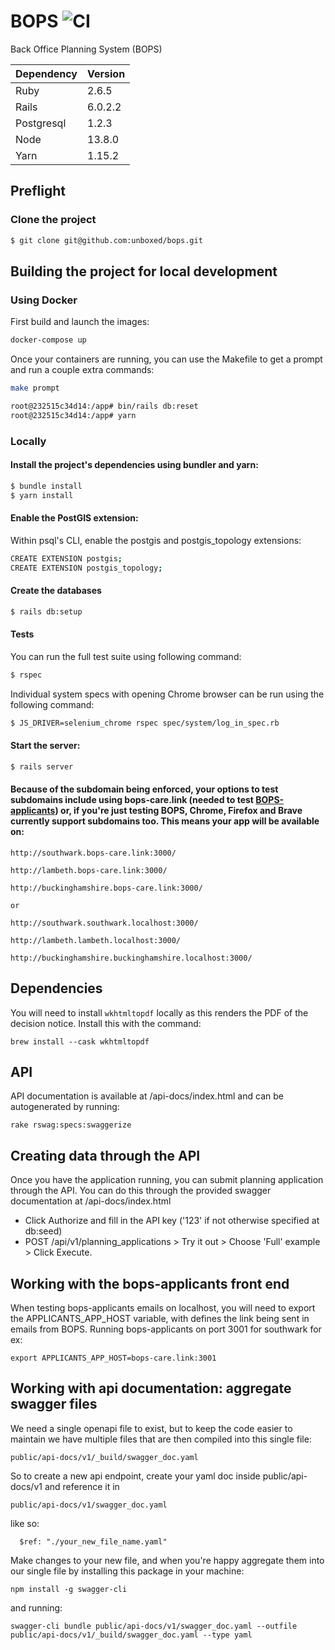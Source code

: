 # BOPS ![CI](https://github.com/unboxed/bops/workflows/CI/badge.svg)

Back Office Planning System (BOPS)

| Dependency | Version |
| ---------- | ------- |
| Ruby       | 2.6.5   |
| Rails      | 6.0.2.2 |
| Postgresql | 1.2.3   |
| Node       | 13.8.0  |
| Yarn       | 1.15.2  |

## Preflight

### Clone the project

```sh
$ git clone git@github.com:unboxed/bops.git
```

## Building the project for local development

### Using Docker

First build and launch the images:

```sh
docker-compose up
```

Once your containers are running, you can use the Makefile to get a
prompt and run a couple extra commands:

```sh
make prompt

root@232515c34d14:/app# bin/rails db:reset
root@232515c34d14:/app# yarn
```

### Locally

#### Install the project's dependencies using bundler and yarn:

```sh
$ bundle install
$ yarn install
```

#### Enable the PostGIS extension:

Within psql's CLI, enable the postgis and postgis_topology extensions:

```sh
CREATE EXTENSION postgis;
CREATE EXTENSION postgis_topology;
```

#### Create the databases

```sh
$ rails db:setup
```

#### Tests

You can run the full test suite using following command:

```sh
$ rspec
```

Individual system specs with opening Chrome browser can be run using the following command:

```sh
$ JS_DRIVER=selenium_chrome rspec spec/system/log_in_spec.rb
```

#### Start the server:

```sh
$ rails server
```

#### Because of the subdomain being enforced, your options to test subdomains include using bops-care.link (needed to test [BOPS-applicants](https://github.com/unboxed/bops-applicants)) or, if you're just testing BOPS, Chrome, Firefox and Brave currently support subdomains too. This means your app will be available on:

```
http://southwark.bops-care.link:3000/

http://lambeth.bops-care.link:3000/

http://buckinghamshire.bops-care.link:3000/

or

http://southwark.southwark.localhost:3000/

http://lambeth.lambeth.localhost:3000/

http://buckinghamshire.buckinghamshire.localhost:3000/

```
## Dependencies

You will need to install `wkhtmltopdf` locally as this renders the PDF of the decision notice. Install this with the command:

```
brew install --cask wkhtmltopdf
```

## API

API documentation is available at /api-docs/index.html and can be autogenerated by running:

```
rake rswag:specs:swaggerize
```

## Creating data through the API

Once you have the application running, you can submit planning application through the API. You can do this through the provided swagger documentation at /api-docs/index.html

* Click Authorize and fill in the API key ('123' if not otherwise specified at db:seed)
* POST /api​/v1​/planning_applications > Try it out > Choose 'Full' example > Click Execute.

[1]: https://www.docker.com/products/docker-desktop
[2]: http://localhost:3000/

## Working with the bops-applicants front end

When testing bops-applicants emails on localhost, you will need to export the APPLICANTS_APP_HOST variable, with defines the link being sent in emails from BOPS. Running bops-applicants on port 3001 for southwark for ex:

```
export APPLICANTS_APP_HOST=bops-care.link:3001
```


## Working with api documentation: aggregate swagger files

We need a single openapi file to exist, but to keep the code easier to maintain we have multiple files that are then compiled into this single file:

```
public/api-docs/v1/_build/swagger_doc.yaml
```

So to create a new api endpoint, create your yaml doc inside public/api-docs/v1 and reference it in

```
public/api-docs/v1/swagger_doc.yaml
```

like so:

```
  $ref: "./your_new_file_name.yaml"
```

Make changes to your new file, and when you're happy aggregate them into our single file by installing this package in your machine:

```
npm install -g swagger-cli
```

and running:

```
swagger-cli bundle public/api-docs/v1/swagger_doc.yaml --outfile public/api-docs/v1/_build/swagger_doc.yaml --type yaml
```
